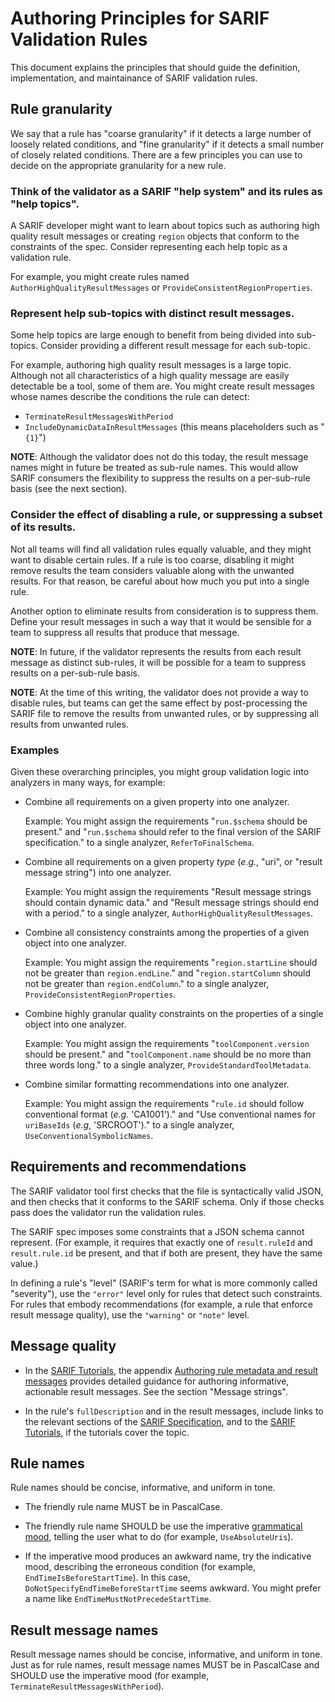 # Authoring Principles for SARIF Validation Rules

This document explains the principles that should guide the definition, implementation, and maintainance of SARIF validation rules.

## Rule granularity

We say that a rule has "coarse granularity" if it detects a large number of loosely related conditions,
and "fine granularity" if it detects a small number of closely related conditions.
There are a few principles you can use to decide on the appropriate granularity for a new rule.

### Think of the validator as a SARIF "help system" and its rules as "help topics".

A SARIF developer might want to learn about topics such as authoring high quality result messages or creating `region` objects that conform to the constraints of the spec.
Consider representing each help topic as a validation rule.

For example, you might create rules named `AuthorHighQualityResultMessages` or `ProvideConsistentRegionProperties`.

### Represent help sub-topics with distinct result messages.

Some help topics are large enough to benefit from being divided into sub-topics.
Consider providing a different result message for each sub-topic.

For example, authoring high quality result messages is a large topic.
Although not all characteristics of a high quality message are easily detectable be a tool, some of them are.
You might create result messages whose names describe the conditions the rule can detect:

- `TerminateResultMessagesWithPeriod`
- `IncludeDynamicDataInResultMessages` (this means placeholders such as "`{1}`")

**NOTE**: Although the validator does not do this today, the result message names might in future be treated as sub-rule names.
This would allow SARIF consumers the flexibility to suppress the results on a per-sub-rule basis (see the next section).

### Consider the effect of disabling a rule, or suppressing a subset of its results.

Not all teams will find all validation rules equally valuable, and they might want to disable certain rules.
If a rule is too coarse, disabling it might remove results the team considers valuable along with the unwanted results.
For that reason, be careful about how much you put into a single rule.

Another option to eliminate results from consideration is to suppress them.
Define your result messages in such a way that it would be sensible for a team to suppress all
results that produce that message.

**NOTE**: In future, if the validator represents the results from each result message as distinct sub-rules,
it will be possible for a team to suppress results on a per-sub-rule basis.

**NOTE**: At the time of this writing, the validator does not provide a way to disable rules,
but teams can get the same effect by post-processing the SARIF file to remove the results from unwanted rules,
or by suppressing all results from unwanted rules.

### Examples

Given these overarching principles, you might group validation logic into analyzers in many ways, for example:

- Combine all requirements on a given property into one analyzer.

  Example: You might assign the requirements "`run.$schema` should be present." and "`run.$schema` should refer to the final version of the SARIF specification." to a single analyzer, `ReferToFinalSchema`.

- Combine all requirements on a given property _type_ (_e.g._, "uri", or "result message string") into one analyzer.

  Example: You might assign the requirements "Result message strings should contain dynamic data." and "Result message strings should end with a period." to a single analyzer, `AuthorHighQualityResultMessages`.

- Combine all consistency constraints among the properties of a given object into one analyzer.

  Example: You might assign the requirements "`region.startLine` should not be greater than `region.endLine`." and "`region.startColumn` should not be greater than `region.endColumn`." to a single analyzer, `ProvideConsistentRegionProperties`.

- Combine highly granular quality constraints on the properties of a single object into one analyzer.

  Example: You might assign the requirements "`toolComponent.version` should be present." and "`toolComponent.name` should be no more than three words long." to a single analyzer, `ProvideStandardToolMetadata`.

- Combine similar formatting recommendations into one analyzer.

  Example: You might assign the requirements "`rule.id` should follow conventional format (_e.g._ 'CA1001')." and "Use conventional names for `uriBaseIds` (_e.g_, 'SRCROOT')." to a single analyzer, `UseConventionalSymbolicNames`.

## Requirements and recommendations

The SARIF validator tool first checks that the file is syntactically valid JSON,
and then checks that it conforms to the SARIF schema.
Only if those checks pass does the validator run the validation rules.

The SARIF spec imposes some constraints that a JSON schema cannot represent. (For example, it requires that exactly one of `result.ruleId` and `result.rule.id` be present, and that if both are present, they have the same value.)

In defining a rule's "level" (SARIF's term for what is more commonly called "severity"),
use the `"error"` level only for rules that detect such constraints.
For rules that embody recommendations (for example, a rule that enforce result message quality), use the `"warning"` or `"note"` level.

## Message quality

- In the [SARIF Tutorials](https://github.com/microsoft/sarif-tutorials), the appendix [Authoring rule metadata and result messages](https://github.com/microsoft/sarif-tutorials/blob/master/docs/Authoring-rule-metadata-and-result-messages.md) provides detailed guidance for authoring informative, actionable result messages. See the section "Message strings".

- In the rule's `fullDescription` and in the result messages, include links to the relevant sections of the [SARIF Specification](https://docs.oasis-open.org/sarif/sarif/v2.1.0/os/sarif-v2.1.0-os.html), and to the [SARIF Tutorials](https://github.com/microsoft/sarif-tutorials), if the tutorials cover the topic.

## Rule names

Rule names should be concise, informative, and uniform in tone.

- The friendly rule name MUST be in PascalCase.

- The friendly rule name SHOULD be use the imperative [grammatical mood](https://en.wikipedia.org/wiki/Grammatical_mood), telling the user what to do (for example, `UseAbsoluteUris`).

- If the imperative mood produces an awkward name, try the indicative mood, describing the erroneous condition (for example, `EndTimeIsBeforeStartTime`). In this case, `DoNotSpecifyEndTimeBeforeStartTime` seems awkward.
You might prefer a name like `EndTimeMustNotPrecedeStartTime`.

## Result message names

Result message names should be concise, informative, and uniform in tone.
Just as for rule names, result message names MUST be in PascalCase and SHOULD use the imperative mood (for example, `TerminateResultMessagesWithPeriod`).
